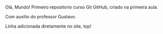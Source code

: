 Olá, Mundo!
 Primeiro repositorio curso Git GitHub, criado na primeira aula.

 Com auxilio do professor Gustavo.
 
 Linha adicionada diretamente no site, top!
